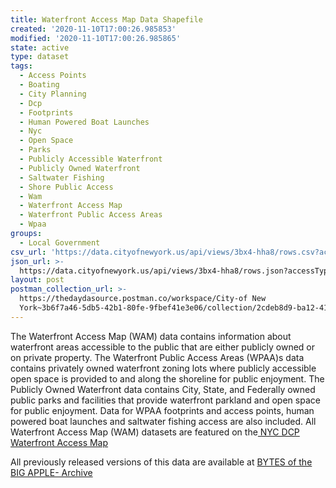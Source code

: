 ```yaml
---
title: Waterfront Access Map Data Shapefile
created: '2020-11-10T17:00:26.985853'
modified: '2020-11-10T17:00:26.985865'
state: active
type: dataset
tags:
  - Access Points
  - Boating
  - City Planning
  - Dcp
  - Footprints
  - Human Powered Boat Launches
  - Nyc
  - Open Space
  - Parks
  - Publicly Accessible Waterfront
  - Publicly Owned Waterfront
  - Saltwater Fishing
  - Shore Public Access
  - Wam
  - Waterfront Access Map
  - Waterfront Public Access Areas
  - Wpaa
groups:
  - Local Government
csv_url: 'https://data.cityofnewyork.us/api/views/3bx4-hha8/rows.csv?accessType=DOWNLOAD'
json_url: >-
  https://data.cityofnewyork.us/api/views/3bx4-hha8/rows.json?accessType=DOWNLOAD
layout: post
postman_collection_url: >-
  https://thedaydasource.postman.co/workspace/City-of New
  York~3b6f7a46-5db5-42b1-80fe-9fbef41e3e06/collection/2cdeb8d9-ba12-4126-bfea-6a6e7a8e2203
---
```

The Waterfront Access Map (WAM) data contains information about waterfront areas accessible to the public that are either publicly owned or on private property. The Waterfront Public Access Areas (WPAA)s data contains privately owned waterfront zoning lots where publicly accessible open space is provided to and along the shoreline for public enjoyment. The Publicly Owned Waterfront data contains City, State, and Federally owned public parks and facilities that provide waterfront parkland and open space for public enjoyment. Data for WPAA footprints and access points, human powered boat launches and saltwater fishing access are also included. All Waterfront Access Map (WAM) datasets are featured on the<a href="https://waterfrontaccess.planning.nyc.gov/about#10/40.7097/-73.9653"> NYC DCP Waterfront Access Map </a>

All previously released versions of this data are available at <a href="https://www1.nyc.gov/site/planning/data-maps/open-data/bytes-archive.page?sorts[year]=0">BYTES of the BIG APPLE- Archive</a>
